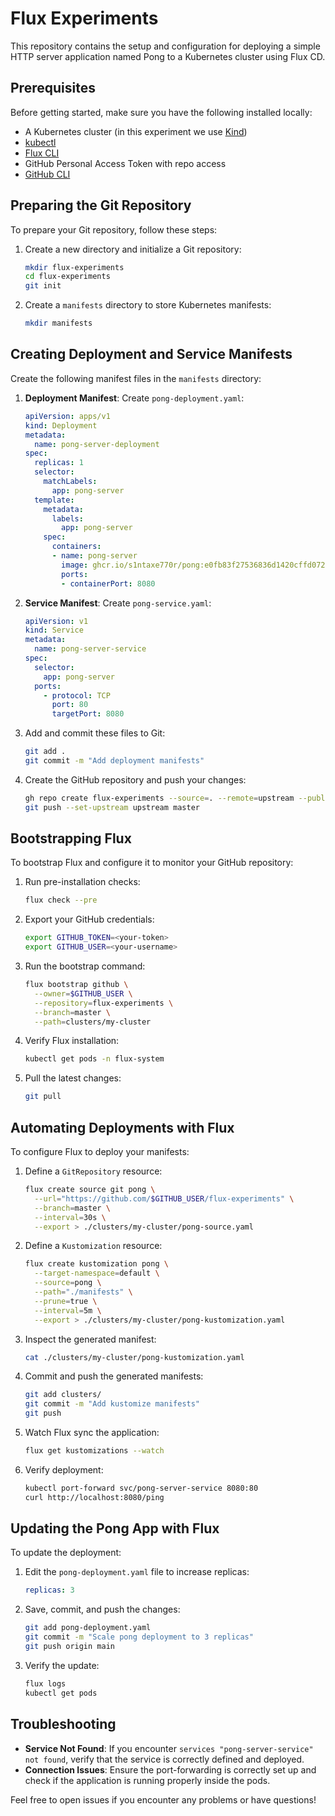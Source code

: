 # Flux Experiments

This repository contains the setup and configuration for deploying a simple HTTP server application named Pong to a Kubernetes cluster using Flux CD.

## Prerequisites

Before getting started, make sure you have the following installed locally:

- A Kubernetes cluster (in this experiment we use [Kind](https://kind.sigs.k8s.io/docs/user/quick-start/))
- [kubectl](https://kubernetes.io/docs/tasks/tools/)
- [Flux CLI](https://fluxcd.io/flux/cmd/)
- GitHub Personal Access Token with repo access
- [GitHub CLI](https://cli.github.com/)

## Preparing the Git Repository

To prepare your Git repository, follow these steps:

1. Create a new directory and initialize a Git repository:

    ```bash
    mkdir flux-experiments
    cd flux-experiments
    git init
    ```

2. Create a `manifests` directory to store Kubernetes manifests:

    ```bash
    mkdir manifests
    ```

## Creating Deployment and Service Manifests

Create the following manifest files in the `manifests` directory:

1. **Deployment Manifest**: Create `pong-deployment.yaml`:

    ```yaml
    apiVersion: apps/v1
    kind: Deployment
    metadata:
      name: pong-server-deployment
    spec:
      replicas: 1
      selector:
        matchLabels:
          app: pong-server
      template:
        metadata:
          labels:
            app: pong-server
        spec:
          containers:
          - name: pong-server
            image: ghcr.io/s1ntaxe770r/pong:e0fb83f27536836d1420cffd0724360a7a650c13
            ports:
            - containerPort: 8080
    ```

2. **Service Manifest**: Create `pong-service.yaml`:

    ```yaml
    apiVersion: v1
    kind: Service
    metadata:
      name: pong-server-service
    spec:
      selector:
        app: pong-server
      ports:
        - protocol: TCP
          port: 80
          targetPort: 8080
    ```

3. Add and commit these files to Git:

    ```bash
    git add .
    git commit -m "Add deployment manifests"
    ```

4. Create the GitHub repository and push your changes:

    ```bash
    gh repo create flux-experiments --source=. --remote=upstream --public
    git push --set-upstream upstream master
    ```

## Bootstrapping Flux

To bootstrap Flux and configure it to monitor your GitHub repository:

1. Run pre-installation checks:

    ```bash
    flux check --pre
    ```

2. Export your GitHub credentials:

    ```bash
    export GITHUB_TOKEN=<your-token>
    export GITHUB_USER=<your-username>
    ```

3. Run the bootstrap command:

    ```bash
    flux bootstrap github \
      --owner=$GITHUB_USER \
      --repository=flux-experiments \
      --branch=master \
      --path=clusters/my-cluster
    ```

4. Verify Flux installation:

    ```bash
    kubectl get pods -n flux-system
    ```

5. Pull the latest changes:

    ```bash
    git pull
    ```

## Automating Deployments with Flux

To configure Flux to deploy your manifests:

1. Define a `GitRepository` resource:

    ```bash
    flux create source git pong \
      --url="https://github.com/$GITHUB_USER/flux-experiments" \
      --branch=master \
      --interval=30s \
      --export > ./clusters/my-cluster/pong-source.yaml
    ```

2. Define a `Kustomization` resource:

    ```bash
    flux create kustomization pong \
      --target-namespace=default \
      --source=pong \
      --path="./manifests" \
      --prune=true \
      --interval=5m \
      --export > ./clusters/my-cluster/pong-kustomization.yaml
    ```

3. Inspect the generated manifest:

    ```bash
    cat ./clusters/my-cluster/pong-kustomization.yaml
    ```

4. Commit and push the generated manifests:

    ```bash
    git add clusters/
    git commit -m "Add kustomize manifests"
    git push
    ```

5. Watch Flux sync the application:

    ```bash
    flux get kustomizations --watch
    ```

6. Verify deployment:

    ```bash
    kubectl port-forward svc/pong-server-service 8080:80
    curl http://localhost:8080/ping
    ```

## Updating the Pong App with Flux

To update the deployment:

1. Edit the `pong-deployment.yaml` file to increase replicas:

    ```yaml
    replicas: 3
    ```

2. Save, commit, and push the changes:

    ```bash
    git add pong-deployment.yaml
    git commit -m "Scale pong deployment to 3 replicas"
    git push origin main
    ```

3. Verify the update:

    ```bash
    flux logs
    kubectl get pods
    ```

## Troubleshooting

- **Service Not Found**: If you encounter `services "pong-server-service" not found`, verify that the service is correctly defined and deployed.
- **Connection Issues**: Ensure the port-forwarding is correctly set up and check if the application is running properly inside the pods.

Feel free to open issues if you encounter any problems or have questions!


